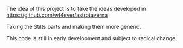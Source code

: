 The idea of this project is to take the ideas developed in https://github.com/wf4ever/astrotaverna

Taking the Stilts parts and making them more generic.

This code is still in early development and subject to radical change.
